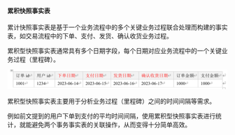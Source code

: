 #### 累积快照事实表

累计快照事实表是基于一个业务流程中的多个关键业务过程联合处理而构建的事实表，如交易流程中的下单、支付、发货、确认收货业务过程。

累积型快照事实表通常具有多个日期字段，每个日期对应业务流程中的一个关键业务过程（里程碑）。

![Snipaste_2024-05-07_20-07-31.png](./img/累积快照事实表-1715083872730.png)

累积型快照事实表主要用于分析业务过程（里程碑）之间的时间间隔等需求。

例如前文提到的用户下单到支付的平均时间间隔，使用累积型快照事实表进行统计，就能避免两个事务事实表的关联操作，从而变得十分简单高效。
